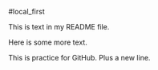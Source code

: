 #local_first

This is text in my README file.

Here is some more text.

This is practice for GitHub.
Plus a new line.
